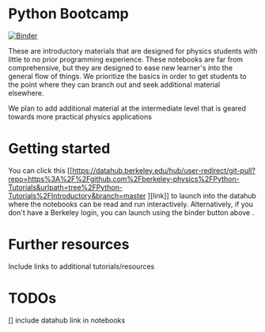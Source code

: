 # Python Bootcamp
[![Binder](https://mybinder.org/badge_logo.svg)](https://mybinder.org/v2/gh/berkeley-physics/Python-Tutorials/master)

These are introductory materials that are designed for physics students with little to no prior programming experience. These notebooks are far from comprehensive, but they are designed to ease new learner's into the general flow of things. We prioritize the basics in order to get students to the point where they can branch out and seek additional material elsewhere.

We plan to add additional material at the intermediate level that is geared towards more practical physics applications

# Getting started

You can click this [[https://datahub.berkeley.edu/hub/user-redirect/git-pull?repo=https%3A%2F%2Fgithub.com%2Fberkeley-physics%2FPython-Tutorials&urlpath=tree%2FPython-Tutorials%2FIntroductory&branch=master
][link]] to launch into the datahub where the notebooks can be read and run interactively. Alternatively, if you don't have a Berkeley login, you can launch using the binder button above .

# Further resources
Include links to additional tutorials/resources

# TODOs
 [] include datahub link in notebooks
